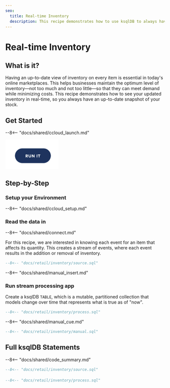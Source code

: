 ```yaml
---
seo:
  title: Real-time Inventory
  description: This recipe demonstrates how to use ksqlDB to always have an up-to-date snapshot of your inventory.
---
```


# Real-time Inventory

## What is it?

Having an up-to-date view of inventory on every item is essential in today's online marketplaces.
This helps businesses maintain the optimum level of inventory—not too much and not too little—so that they can meet demand while minimizing costs.
This recipe demonstrates how to see your updated inventory in real-time, so you always have an up-to-date snapshot of your stock.

## Get Started

--8<-- "docs/shared/ccloud_launch.md"

<a href="https://www.confluent.io/confluent-cloud/tryfree/"><img src="../../img/launch.png" /></a>

## Step-by-Step

### Setup your Environment

--8<-- "docs/shared/ccloud_setup.md"

### Read the data in

--8<-- "docs/shared/connect.md"

For this recipe, we are interested in knowing each event for an item that affects its quantity.
This creates a stream of events, where each event results in the addition or removal of inventory.

```sql
--8<-- "docs/retail/inventory/source.sql"
```

--8<-- "docs/shared/manual_insert.md"

### Run stream processing app

Create a ksqlDB `TABLE`, which is a mutable, partitioned collection that models change over time that represents what is true as of "now".

```sql
--8<-- "docs/retail/inventory/process.sql"
```

--8<-- "docs/shared/manual_cue.md"

```sql
--8<-- "docs/retail/inventory/manual.sql"
```

## Full ksqlDB Statements

--8<-- "docs/shared/code_summary.md"

```sql
--8<-- "docs/retail/inventory/source.sql"

--8<-- "docs/retail/inventory/process.sql"
```
